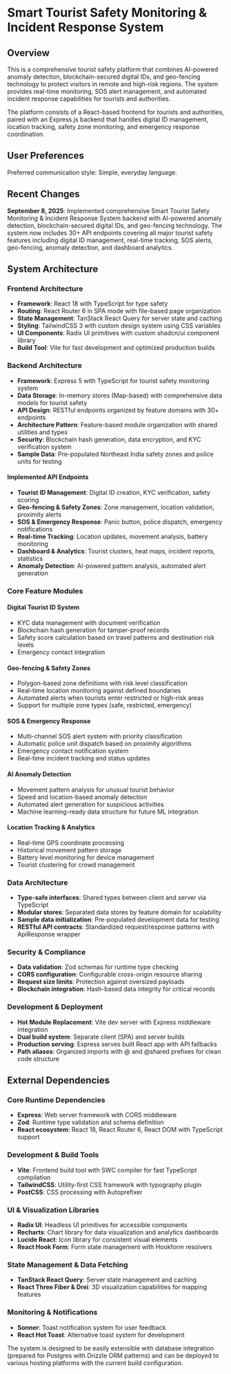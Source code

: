 # Smart Tourist Safety Monitoring & Incident Response System

## Overview

This is a comprehensive tourist safety platform that combines AI-powered anomaly detection, blockchain-secured digital IDs, and geo-fencing technology to protect visitors in remote and high-risk regions. The system provides real-time monitoring, SOS alert management, and automated incident response capabilities for tourists and authorities.

The platform consists of a React-based frontend for tourists and authorities, paired with an Express.js backend that handles digital ID management, location tracking, safety zone monitoring, and emergency response coordination.

## User Preferences

Preferred communication style: Simple, everyday language.

## Recent Changes

**September 8, 2025**: Implemented comprehensive Smart Tourist Safety Monitoring & Incident Response System backend with AI-powered anomaly detection, blockchain-secured digital IDs, and geo-fencing technology. The system now includes 30+ API endpoints covering all major tourist safety features including digital ID management, real-time tracking, SOS alerts, geo-fencing, anomaly detection, and dashboard analytics.

## System Architecture

### Frontend Architecture
- **Framework**: React 18 with TypeScript for type safety
- **Routing**: React Router 6 in SPA mode with file-based page organization
- **State Management**: TanStack React Query for server state and caching
- **Styling**: TailwindCSS 3 with custom design system using CSS variables
- **UI Components**: Radix UI primitives with custom shadcn/ui component library
- **Build Tool**: Vite for fast development and optimized production builds

### Backend Architecture
- **Framework**: Express 5 with TypeScript for tourist safety monitoring system
- **Data Storage**: In-memory stores (Map-based) with comprehensive data models for tourist safety
- **API Design**: RESTful endpoints organized by feature domains with 30+ endpoints
- **Architecture Pattern**: Feature-based module organization with shared utilities and types
- **Security**: Blockchain hash generation, data encryption, and KYC verification system
- **Sample Data**: Pre-populated Northeast India safety zones and police units for testing

#### Implemented API Endpoints
- **Tourist ID Management**: Digital ID creation, KYC verification, safety scoring
- **Geo-fencing & Safety Zones**: Zone management, location validation, proximity alerts
- **SOS & Emergency Response**: Panic button, police dispatch, emergency notifications
- **Real-time Tracking**: Location updates, movement analysis, battery monitoring
- **Dashboard & Analytics**: Tourist clusters, heat maps, incident reports, statistics
- **Anomaly Detection**: AI-powered pattern analysis, automated alert generation

### Core Feature Modules

#### Digital Tourist ID System
- KYC data management with document verification
- Blockchain hash generation for tamper-proof records
- Safety score calculation based on travel patterns and destination risk levels
- Emergency contact integration

#### Geo-fencing & Safety Zones
- Polygon-based zone definitions with risk level classification
- Real-time location monitoring against defined boundaries
- Automated alerts when tourists enter restricted or high-risk areas
- Support for multiple zone types (safe, restricted, emergency)

#### SOS & Emergency Response
- Multi-channel SOS alert system with priority classification
- Automatic police unit dispatch based on proximity algorithms
- Emergency contact notification system
- Real-time incident tracking and status updates

#### AI Anomaly Detection
- Movement pattern analysis for unusual tourist behavior
- Speed and location-based anomaly detection
- Automated alert generation for suspicious activities
- Machine learning-ready data structure for future ML integration

#### Location Tracking & Analytics
- Real-time GPS coordinate processing
- Historical movement pattern storage
- Battery level monitoring for device management
- Tourist clustering for crowd management

### Data Architecture
- **Type-safe interfaces**: Shared types between client and server via TypeScript
- **Modular stores**: Separated data stores by feature domain for scalability
- **Sample data initialization**: Pre-populated development data for testing
- **RESTful API contracts**: Standardized request/response patterns with ApiResponse wrapper

### Security & Compliance
- **Data validation**: Zod schemas for runtime type checking
- **CORS configuration**: Configurable cross-origin resource sharing
- **Request size limits**: Protection against oversized payloads
- **Blockchain integration**: Hash-based data integrity for critical records

### Development & Deployment
- **Hot Module Replacement**: Vite dev server with Express middleware integration
- **Dual build system**: Separate client (SPA) and server builds
- **Production serving**: Express serves built React app with API fallbacks
- **Path aliases**: Organized imports with @ and @shared prefixes for clean code structure

## External Dependencies

### Core Runtime Dependencies
- **Express**: Web server framework with CORS middleware
- **Zod**: Runtime type validation and schema definition
- **React ecosystem**: React 18, React Router 6, React DOM with TypeScript support

### Development & Build Tools
- **Vite**: Frontend build tool with SWC compiler for fast TypeScript compilation
- **TailwindCSS**: Utility-first CSS framework with typography plugin
- **PostCSS**: CSS processing with Autoprefixer

### UI & Visualization Libraries
- **Radix UI**: Headless UI primitives for accessible components
- **Recharts**: Chart library for data visualization and analytics dashboards
- **Lucide React**: Icon library for consistent visual elements
- **React Hook Form**: Form state management with Hookform resolvers

### State Management & Data Fetching
- **TanStack React Query**: Server state management and caching
- **React Three Fiber & Drei**: 3D visualization capabilities for mapping features

### Monitoring & Notifications
- **Sonner**: Toast notification system for user feedback
- **React Hot Toast**: Alternative toast system for development

The system is designed to be easily extensible with database integration (prepared for Postgres with Drizzle ORM patterns) and can be deployed to various hosting platforms with the current build configuration.
